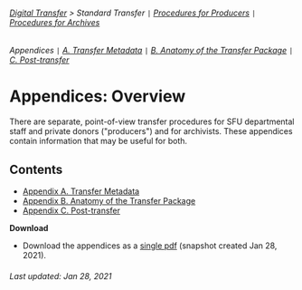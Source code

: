 ###### [Digital Transfer](../../README.md) > Standard Transfer `|` [Procedures for Producers](../standard-producers/00-introduction.md) `|` [Procedures for Archives](../standard-archives/00-introduction.md)
###### Appendices `|` [A. Transfer Metadata](a-transfer-metadata.md) `|` [B. Anatomy of the Transfer Package](b-anatomy-transfer-package.md) `|` [C. Post-transfer](c-post-transfer.md)

# Appendices: Overview
There are separate, point-of-view transfer procedures for SFU departmental staff and private donors ("producers") and for archivists. These appendices contain information that may be useful for both.

## Contents
- [Appendix A. Transfer Metadata](a-transfer-metadata.md)
- [Appendix B. Anatomy of the Transfer Package](b-anatomy-transfer-package.md)
- [Appendix C. Post-transfer](c-post-transfer.md)

**Download**
- Download the appendices as a [single pdf](../../downloads/procedures-archives.pdf) (snapshot created Jan 28, 2021).

###### Last updated: Jan 28, 2021
